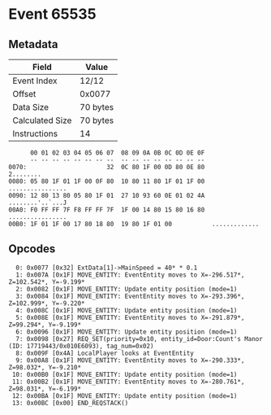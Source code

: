 # Event 65535

## Metadata

| Field           | Value    |
|-----------------|----------|
| Event Index     | 12/12    |
| Offset          | 0x0077   |
| Data Size       | 70 bytes |
| Calculated Size | 70 bytes |
| Instructions    | 14       |

```
      00 01 02 03 04 05 06 07  08 09 0A 0B 0C 0D 0E 0F
      -- -- -- -- -- -- -- --  -- -- -- -- -- -- -- --
0070:                      32  0C 80 1F 00 0D 80 0E 80         2........
0080: 05 80 1F 01 1F 00 0F 80  10 80 11 80 1F 01 1F 00  ................
0090: 12 80 13 80 05 80 1F 01  27 10 93 60 0E 01 02 4A  ........'..`...J
00A0: F0 FF FF 7F F8 FF FF 7F  1F 00 14 80 15 80 16 80  ................
00B0: 1F 01 1F 00 17 80 18 80  19 80 1F 01 00           .............   
```

## Opcodes

```
  0: 0x0077 [0x32] ExtData[1]->MainSpeed = 40* * 0.1
  1: 0x007A [0x1F] MOVE_ENTITY: EventEntity moves to X=-296.517*, Z=102.542*, Y=-9.199*
  2: 0x0082 [0x1F] MOVE_ENTITY: Update entity position (mode=1)
  3: 0x0084 [0x1F] MOVE_ENTITY: EventEntity moves to X=-293.396*, Z=102.999*, Y=-9.220*
  4: 0x008C [0x1F] MOVE_ENTITY: Update entity position (mode=1)
  5: 0x008E [0x1F] MOVE_ENTITY: EventEntity moves to X=-291.879*, Z=99.294*, Y=-9.199*
  6: 0x0096 [0x1F] MOVE_ENTITY: Update entity position (mode=1)
  7: 0x0098 [0x27] REQ_SET(priority=0x10, entity_id=Door:Count's Manor (ID: 17719443/0x010E6093), tag_num=0x02)
  8: 0x009F [0x4A] LocalPlayer looks at EventEntity
  9: 0x00A8 [0x1F] MOVE_ENTITY: EventEntity moves to X=-290.333*, Z=98.032*, Y=-9.210*
 10: 0x00B0 [0x1F] MOVE_ENTITY: Update entity position (mode=1)
 11: 0x00B2 [0x1F] MOVE_ENTITY: EventEntity moves to X=-280.761*, Z=98.031*, Y=-6.199*
 12: 0x00BA [0x1F] MOVE_ENTITY: Update entity position (mode=1)
 13: 0x00BC [0x00] END_REQSTACK()
```
